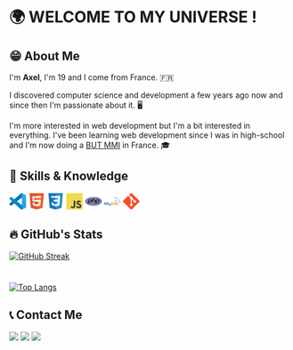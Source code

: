 # 🌍 WELCOME TO MY UNIVERSE !

## 😁 About Me 

I'm **Axel**, I'm 19 and I come from France. :fr:

I discovered computer science and development a few years ago now and since then I'm passionate about it. 🖥️

I'm more interested in web development but I'm a bit interested in everything. I've been learning web development since I was in high-school and I'm now doing a [BUT MMI](https://www.onisep.fr/Ressources/Univers-Formation/Formations/Post-bac/but-metiers-du-multimedia-et-de-l-internet) in France. 🎓

## 🧠 Skills & Knowledge

<div>
  <img src="https://github.com/devicons/devicon/blob/master/icons/vscode/vscode-original.svg" alt="vscode" width="30" height="30" />
  <img src="https://github.com/devicons/devicon/blob/master/icons/html5/html5-original.svg" alt="html5" width="30" height="30" />
  <img src="https://github.com/devicons/devicon/blob/master/icons/css3/css3-original.svg" alt="css3" width="30" height="30" />
  <img src="https://github.com/devicons/devicon/blob/master/icons/javascript/javascript-original.svg" alt="javascript" width="30" height="30" />
  <img src="https://github.com/devicons/devicon/blob/master/icons/php/php-original.svg" alt="php" width="30" height="30" />
  <img src="https://github.com/devicons/devicon/blob/master/icons/mysql/mysql-original-wordmark.svg" alt="mysql" width="30" height="30" />
  <img src="https://github.com/devicons/devicon/blob/master/icons/git/git-original.svg" alt="git" width="30" height="30" />
</div>

## 🔥 GitHub's Stats

[![GitHub Streak](https://github-readme-streak-stats.herokuapp.com?user=lepremieraxel&theme=github-dark-blue&hide_border=true&fire=DD3F1B&currStreakNum=DD3F1B)](https://git.io/streak-stats)

# 

[![Top Langs](https://github-readme-stats.vercel.app/api/top-langs/?username=lepremieraxel&hide=hack&hide_border=true&layout=compact&theme=github_dark)](https://github.com/anuraghazra/github-readme-stats)

## 📞 Contact Me

[<img src="https://img.shields.io/badge/LinkedIn-blue?style=for-the-badge&logo=linkedin&logoColor=white"/>](https://www.linkedin.com/in/lepremieraxel/)
[<img src="https://img.shields.io/badge/Instagram-purple?style=for-the-badge&logo=instagram&logoColor=white"/>](https://www.instagram.com/lepremieraxel/)
[<img src="https://img.shields.io/badge/Website-green?style=for-the-badge"/>](https://axelmarcial.com/)
